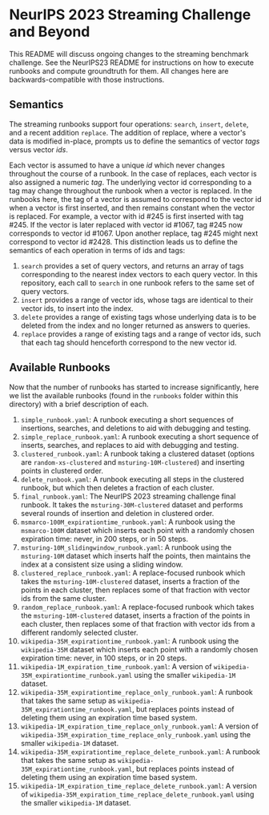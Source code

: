 # NeurIPS 2023 Streaming Challenge and Beyond

This README will discuss ongoing changes to the streaming benchmark challenge. See the NeurIPS23 README for instructions on how to execute runbooks and compute groundtruth for them. All changes here are backwards-compatible with those instructions. 

## Semantics
 
The streaming runbooks support four operations: `search`, `insert`, `delete`, and a recent addition `replace`. The addition of replace, where a vector's data is modified in-place, prompts us to define the semantics of vector *tags* versus vector *ids*. 

Each vector is assumed to have a unique *id* which never changes throughout the course of a runbook. In the case of replaces, each vector is also assigned a numeric *tag*. The underlying vector id corresponding to a tag may change throughout the runbook when a vector is replaced. In the runbooks here, the tag of a vector is assumed to correspond to the vector id when a vector is first inserted, and then remains constant when the vector is replaced. For example, a vector with id #245 is first inserted with tag #245. If the vector is later replaced with vector id #1067, tag #245 now corresponds to vector id #1067. Upon another replace, tag #245 might next correspond to vector id #2428. This distinction leads us to define the semantics of each operation in terms of ids and tags:

1. `search` provides a set of query vectors, and returns an array of tags corresponding to the nearest index vectors to each query vector. In this repository, each call to `search` in one runbook refers to the same set of query vectors.
2. `insert` provides a range of vector ids, whose tags are identical to their vector ids, to insert into the index.
3. `delete` provides a range of existing tags whose underlying data is to be deleted from the index and no longer returned as answers to queries.
4. `replace` provides a range of existing tags and a range of vector ids, such that each tag should henceforth correspond to the new vector id. 

## Available Runbooks

Now that the number of runbooks has started to increase significantly, here we list the available runbooks (found in the `runbooks` folder within this directory) with a brief description of each. 

1. `simple_runbook.yaml`: A runbook executing a short sequences of insertions, searches, and deletions to aid with debugging and testing.
2. `simple_replace_runbook.yaml`: A runbook executing a short sequence of inserts, searches, and replaces to aid with debugging and testing.
3. `clustered_runbook.yaml`: A runbook taking a clustered dataset (options are `random-xs-clustered` and `msturing-10M-clustered`) and inserting points in clustered order.
4. `delete_runbook.yaml`: A runbook executing all steps in the clustered runbook, but which then deletes a fraction of each cluster.
5. `final_runbook.yaml`: The NeurIPS 2023 streaming challenge final runbook. It takes the `msturing-30M-clustered` dataset and performs several rounds of insertion and deletion in clustered order.
6. `msmarco-100M_expirationtime_runbook.yaml`: A runbook using the `msmarco-100M` dataset which inserts each point with a randomly chosen expiration time: never, in 200 steps, or in 50 steps.
7. `msturing-10M_slidingwindow_runbook.yaml`: A runbook using the `msturing-10M` dataset which inserts half the points, then maintains the index at a consistent size using a sliding window. 
8. `clustered_replace_runbook.yaml`: A replace-focused runbook which takes the `msturing-10M-clustered` dataset, inserts a fraction of the points in each cluster, then replaces some of that fraction with vector ids from the same cluster.
9. `random_replace_runbook.yaml`: A replace-focused runbook which takes the `msturing-10M-clustered` dataset, inserts a fraction of the points in each cluster, then replaces some of that fraction with vector ids from a different randomly selected cluster.
10. `wikipedia-35M_expirationtime_runbook.yaml`: A runbook using the `wikipedia-35M` dataset which inserts each point with a randomly chosen expiration time: never, in 100 steps, or in 20 steps.
11. `wikipedia-1M_expiration_time_runbook.yaml`: A version of `wikipedia-35M_expirationtime_runbook.yaml` using the smaller `wikipedia-1M` dataset.
12. `wikipedia-35M_expirationtime_replace_only_runbook.yaml`: A runbook that takes the same setup as `wikipedia-35M_expirationtime_runbook.yaml`, but replaces points instead of deleting them using an expiration time based system.
13. `wikipedia-1M_expiration_time_replace_only_runbook.yaml`: A version of `wikipedia-35M_expiration_time_replace_only_runbook.yaml` using the smaller `wikipedia-1M` dataset.
14. `wikipedia-35M_expirationtime_replace_delete_runbook.yaml`: A runbook that takes the same setup as `wikipedia-35M_expirationtime_runbook.yaml`, but replaces points instead of deleting them using an expiration time based system.
15. `wikipedia-1M_expiration_time_replace_delete_runbook.yaml`: A version of `wikipedia-35M_expiration_time_replace_delete_runbook.yaml` using the smaller `wikipedia-1M` dataset.
